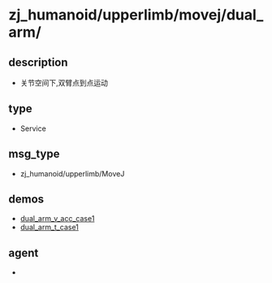 ﻿
# zj_humanoid/upperlimb/movej/dual_arm/

## description
- 关节空间下,双臂点到点运动


## type
- Service

## msg_type
- zj_humanoid/upperlimb/MoveJ

## demos
- [dual_arm_v_acc_case1](./dual_arm_v_acc_case1.yaml)
- [dual_arm_t_case1](./dual_arm_t_case1.yaml)


## agent
- 


